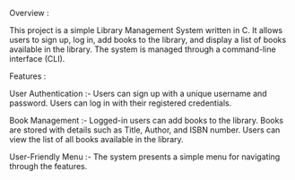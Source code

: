 Overview :

This project is a simple Library Management System written in C. It allows users to sign up, log in, add books to the library, 
and display a list of books available in the library. The system is managed through a command-line interface (CLI).

Features :

User Authentication :-
Users can sign up with a unique username and password. Users can log in with their registered credentials.

Book Management :-
Logged-in users can add books to the library. Books are stored with details such as Title, Author, and ISBN number. Users can view the list of all books available in the library.

User-Friendly Menu :-
The system presents a simple menu for navigating through the features.



